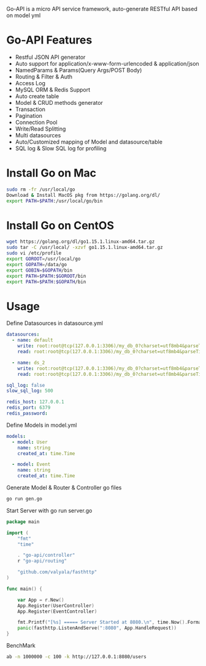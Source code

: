 Go-API is a micro API service framework, auto-generate RESTful API based on model yml

# Go-API Features
- Restful JSON API generator
- Auto support for application/x-www-form-urlencoded & application/json
- NamedParams & Params(Query Args/POST Body)
- Routing & Filter & Auth
- Access Log
- MySQL ORM & Redis Support
- Auto create table
- Model & CRUD methods generator
- Transaction
- Pagination
- Connection Pool
- Write/Read Splitting
- Multi datasources
- Auto/Customized mapping of Model and datasource/table
- SQL log & Slow SQL log for profiling

# Install Go on Mac
``` bash
sudo rm -fr /usr/local/go
Download & Install MacOS pkg from https://golang.org/dl/
export PATH=$PATH:/usr/local/go/bin
```

# Install Go on CentOS
``` bash
wget https://golang.org/dl/go1.15.1.linux-amd64.tar.gz
sudo tar -C /usr/local/ -xzvf go1.15.1.linux-amd64.tar.gz
sudo vi /etc/profile
export GOROOT=/usr/local/go
export GOPATH=/data/go
export GOBIN=$GOPATH/bin
export PATH=$PATH:$GOROOT/bin
export PATH=$PATH:$GOPATH/bin
```
# Usage
Define Datasources in datasource.yml
``` yml
datasources:
  - name: default
    write: root:root@tcp(127.0.0.1:3306)/my_db_0?charset=utf8mb4&parseTime=True
    read: root:root@tcp(127.0.0.1:3306)/my_db_0?charset=utf8mb4&parseTime=True

  - name: ds_2
    write: root:root@tcp(127.0.0.1:3306)/my_db_0?charset=utf8mb4&parseTime=True
    read: root:root@tcp(127.0.0.1:3306)/my_db_0?charset=utf8mb4&parseTime=True

sql_log: false
slow_sql_log: 500

redis_host: 127.0.0.1
redis_port: 6379
redis_password: 
```
Define Models in model.yml
``` yml
models:
  - model: User
    name: string
    created_at: time.Time

  - model: Event
    name: string
    created_at: time.Time
```
Generate Model & Router & Controller go files
``` bash
go run gen.go
```
Start Server with go run server.go
``` go
package main

import (
	"fmt"
	"time"

	. "go-api/controller"
	r "go-api/routing"

	"github.com/valyala/fasthttp"
)

func main() {

	var App = r.New()
	App.Register(UserController)
	App.Register(EventController)

	fmt.Printf("[%s] ===== Server Started at 8080.\n", time.Now().Format("2006-01-02 15:04:05"))
	panic(fasthttp.ListenAndServe(":8080", App.HandleRequest))
}
```

BenchMark
``` bash
ab -n 1000000 -c 100 -k http://127.0.0.1:8080/users
```